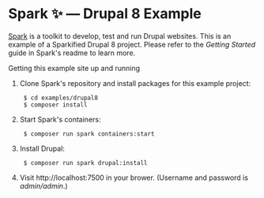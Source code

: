 # Spark ✨ — Drupal 8 Example

[Spark](https://github.com/BluesparkLabs/spark) is a toolkit to develop, test and run Drupal websites. This is an example of a Sparkified Drupal 8 project. Please refer to the *Getting Started* guide in Spark's readme to learn more.

Getting this example site up and running

1. Clone Spark's repository and install packages for this example project:

        $ cd examples/drupal8
        $ composer install

2. Start Spark's containers:

        $ composer run spark containers:start

2. Install Drupal:

        $ composer run spark drupal:install

3. Visit http://localhost:7500 in your brower. (Username and password is *admin/admin*.)
